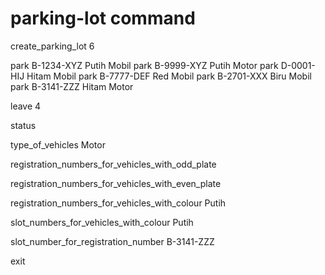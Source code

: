 # parking-lot command
create_parking_lot 6

park B-1234-XYZ Putih Mobil
park B-9999-XYZ Putih Motor
park D-0001-HIJ Hitam Mobil
park B-7777-DEF Red Mobil
park B-2701-XXX Biru Mobil
park B-3141-ZZZ Hitam Motor

leave 4

status

type_of_vehicles Motor

registration_numbers_for_vehicles_with_odd_plate

registration_numbers_for_vehicles_with_even_plate

registration_numbers_for_vehicles_with_colour Putih

slot_numbers_for_vehicles_with_colour Putih

slot_number_for_registration_number B-3141-ZZZ

exit

